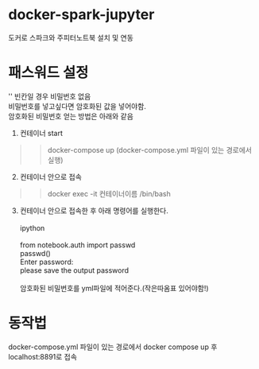 # docker-spark-jupyter
도커로 스파크와 주피터노트북 설치 및 연동

# 패스워드 설정
'' 빈칸일 경우 비밀번호 없음 <br>
비밀번호를 넣고싶다면 암호화된 값을 넣어야함. <br>
암호화된 비밀번호 얻는 방법은 아래와 같음 <br>

1) 컨테이너 start <br>
>> docker-compose up (docker-compose.yml 파일이 있는 경로에서 실행) <br>

2) 컨테이너 안으로 접속 <br>
>> docker exec -it 컨테이너이름 /bin/bash <br>


3) 컨테이너 안으로 접속한 후 아래 명령어를 실행한다. <br><br>
  ipython <br>  
  from notebook.auth import passwd <br>
  passwd() <br>
  Enter password: <br>
  please save the output password <br><br>
암호화된 비밀번호를 yml파일에 적어준다.(작은따옴표 있어야함!)

# 동작법
docker-compose.yml 파일이 있는 경로에서 
docker compose up 후 localhost:8891로 접속

 
 

